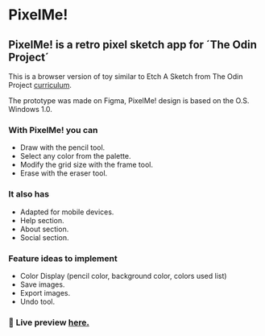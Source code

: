 # PixelMe!

## PixelMe! is a retro pixel sketch app for ´The Odin Project´ ##

This is a browser version of toy similar to Etch A Sketch from The Odin Project [curriculum](https://www.theodinproject.com/paths/foundations/courses/foundations/lessons/etch-a-sketch-project).

The prototype was made on Figma, PixelMe! design is based on the O.S. Windows 1.0.


### With PixelMe! you can ###
- Draw with the pencil tool.
- Select any color from the palette.
- Modify the grid size with the frame tool.
- Erase with the eraser tool.

### It also has ###
- Adapted for mobile devices.
- Help section.
- About section.
- Social section.

### Feature ideas to implement ###
- Color Display (pencil color, background color, colors used list)
- Save images.
- Export images.
- Undo tool.

### 🔗 **Live preview** [here.](https://nicolasr98.github.io/PixelMe/) ###

 
